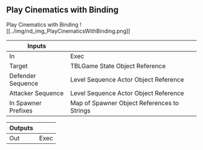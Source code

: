## Play Cinematics with Binding
Play Cinematics with Binding
![[../img/nd_img_PlayCinematicsWithBinding.png]]

|Inputs||
|--|--|
| In | Exec |
| Target | TBLGame State Object Reference |
| Defender Sequence | Level Sequence Actor Object Reference |
| Attacker Sequence | Level Sequence Actor Object Reference |
| In Spawner Prefixes | Map of Spawner Object References to Strings |

|Outputs||
|--|--|
| Out | Exec |
